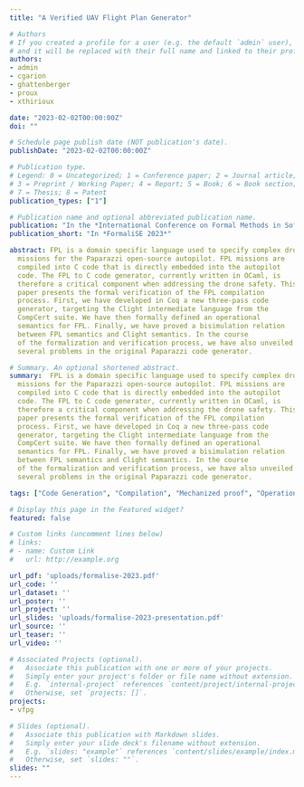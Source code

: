 ```yaml
---
title: "A Verified UAV Flight Plan Generator"

# Authors
# If you created a profile for a user (e.g. the default `admin` user), write the username (folder name) here 
# and it will be replaced with their full name and linked to their profile.
authors:
- admin
- cgarion
- ghattenberger
- proux
- xthirioux

date: "2023-02-02T00:00:00Z"
doi: ""

# Schedule page publish date (NOT publication's date).
publishDate: "2023-02-02T00:00:00Z"

# Publication type.
# Legend: 0 = Uncategorized; 1 = Conference paper; 2 = Journal article;
# 3 = Preprint / Working Paper; 4 = Report; 5 = Book; 6 = Book section;
# 7 = Thesis; 8 = Patent
publication_types: ["1"]

# Publication name and optional abbreviated publication name.
publication: "In the *International Conference on Formal Methods in Software Engineering 2023*"
publication_short: "In *FormaliSE 2023*"

abstract: FPL is a domain specific language used to specify complex drone
  missions for the Paparazzi open-source autopilot. FPL missions are
  compiled into C code that is directly embedded into the autopilot
  code. The FPL to C code generator, currently written in OCaml, is
  therefore a critical component when addressing the drone safety. This
  paper presents the formal verification of the FPL compilation
  process. First, we have developed in Coq a new three-pass code
  generator, targeting the Clight intermediate language from the
  CompCert suite. We have then formally defined an operational
  semantics for FPL. Finally, we have proved a bisimulation relation
  between FPL semantics and Clight semantics. In the course
  of the formalization and verification process, we have also unveiled
  several problems in the original Paparazzi code generator.

# Summary. An optional shortened abstract.
summary:  FPL is a domain specific language used to specify complex drone
  missions for the Paparazzi open-source autopilot. FPL missions are
  compiled into C code that is directly embedded into the autopilot
  code. The FPL to C code generator, currently written in OCaml, is
  therefore a critical component when addressing the drone safety. This
  paper presents the formal verification of the FPL compilation
  process. First, we have developed in Coq a new three-pass code
  generator, targeting the Clight intermediate language from the
  CompCert suite. We have then formally defined an operational
  semantics for FPL. Finally, we have proved a bisimulation relation
  between FPL semantics and Clight semantics. In the course
  of the formalization and verification process, we have also unveiled
  several problems in the original Paparazzi code generator.

tags: ["Code Generation", "Compilation", "Mechanized proof", "Operational semantics"]

# Display this page in the Featured widget?
featured: false

# Custom links (uncomment lines below)
# links:
# - name: Custom Link
#   url: http://example.org

url_pdf: 'uploads/formalise-2023.pdf'
url_code: ''
url_dataset: ''
url_poster: ''
url_project: ''
url_slides: 'uploads/formalise-2023-presentation.pdf'
url_source: ''
url_teaser: ''
url_video: ''

# Associated Projects (optional).
#   Associate this publication with one or more of your projects.
#   Simply enter your project's folder or file name without extension.
#   E.g. `internal-project` references `content/project/internal-project/index.md`.
#   Otherwise, set `projects: []`.
projects:
- vfpg

# Slides (optional).
#   Associate this publication with Markdown slides.
#   Simply enter your slide deck's filename without extension.
#   E.g. `slides: "example"` references `content/slides/example/index.md`.
#   Otherwise, set `slides: ""`.
slides: ""
---
```


<!-- {{% callout note %}}
Click the *Cite* button above to demo the feature to enable visitors to import publication metadata into their reference management software.
{{% /callout %}}

{{% callout note %}}
Create your slides in Markdown - click the *Slides* button to check out the example.
{{% /callout %}}

Supplementary notes can be added here, including [code, math, and images](https://wowchemy.com/docs/writing-markdown-latex/). -->
